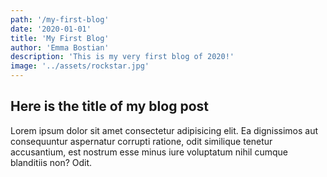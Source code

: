 ```yaml
--- 
path: '/my-first-blog' 
date: '2020-01-01' 
title: 'My First Blog' 
author: 'Emma Bostian' 
description: 'This is my very first blog of 2020!' 
image: '../assets/rockstar.jpg'
--- 
```


## Here is the title of my blog post

Lorem ipsum dolor sit amet consectetur adipisicing elit. Ea dignissimos aut consequuntur aspernatur corrupti ratione, odit similique tenetur accusantium, est nostrum esse minus iure voluptatum nihil cumque blanditiis non? Odit.